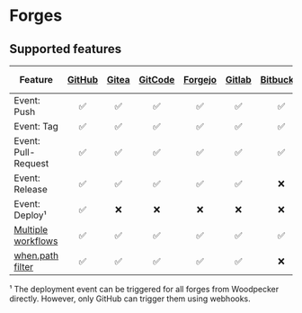 # Forges

## Supported features

| Feature                                                          | [GitHub](20-github.md) | [Gitea](30-gitea.md) | [GitCode](32-gitcode.md) | [Forgejo](35-forgejo.md) | [Gitlab](40-gitlab.md) | [Bitbucket](50-bitbucket.md) | [Bitbucket Datacenter](60-bitbucket_datacenter.md) |
| ---------------------------------------------------------------- | :--------------------: | :------------------: | :----------------------: | :----------------------: | :--------------------: | :--------------------------: | :------------------------------------------------: |
| Event: Push                                                      |   :white_check_mark:   |  :white_check_mark:  |    :white_check_mark:    |    :white_check_mark:    |   :white_check_mark:   |      :white_check_mark:      |                 :white_check_mark:                 |
| Event: Tag                                                       |   :white_check_mark:   |  :white_check_mark:  |    :white_check_mark:    |    :white_check_mark:    |   :white_check_mark:   |      :white_check_mark:      |                 :white_check_mark:                 |
| Event: Pull-Request                                              |   :white_check_mark:   |  :white_check_mark:  |    :white_check_mark:    |    :white_check_mark:    |   :white_check_mark:   |      :white_check_mark:      |                 :white_check_mark:                 |
| Event: Release                                                   |   :white_check_mark:   |  :white_check_mark:  |    :white_check_mark:    |    :white_check_mark:    |   :white_check_mark:   |             :x:              |                        :x:                         |
| Event: Deploy¹                                                   |   :white_check_mark:   |         :x:          |           :x:            |           :x:            |          :x:           |             :x:              |                        :x:                         |
| [Multiple workflows](../../../20-usage/25-workflows.md)          |   :white_check_mark:   |  :white_check_mark:  |    :white_check_mark:    |    :white_check_mark:    |   :white_check_mark:   |      :white_check_mark:      |                 :white_check_mark:                 |
| [when.path filter](../../../20-usage/20-workflow-syntax.md#path) |   :white_check_mark:   |  :white_check_mark:  |    :white_check_mark:    |    :white_check_mark:    |   :white_check_mark:   |             :x:              |                        :white_check_mark:                         |

¹ The deployment event can be triggered for all forges from Woodpecker directly. However, only GitHub can trigger them using webhooks.
